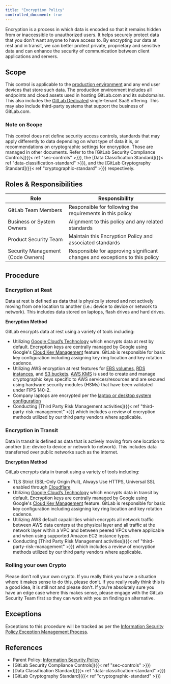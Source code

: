 ```yaml
---
title: "Encryption Policy"
controlled_document: true
---
```


Encryption is a process in which data is encoded so that it remains hidden from or inaccessible to unauthorized users. It helps securely protect data that you don't want anyone to have access to. By encrypting our data at rest and in transit, we can better protect private, proprietary and sensitive data and can enhance the security of communication between client applications and servers.

## Scope

This control is applicable to the [production environment](/handbook/engineering/infrastructure/production/architecture/) and any end user devices that store such data. The production environment includes all endpoints and cloud assets used in hosting GitLab.com and its subdomains. This also includes the [GitLab Dedicated](https://docs.gitlab.com/ee/subscriptions/gitlab_dedicated/#gitlab-dedicated) single-tenant SaaS offering. This may also include third-party systems that support the business of GitLab.com.

### Note on Scope

This control does not define security access controls, standards that may apply differently to data depending on what type of data it is, or recommendations on cryptographic settings for encryption. Those are managed in other documents. Refer to the [GitLab Security Compliance Controls]({{< ref "sec-controls" >}}), the [Data Classification Standard]({{< ref "data-classification-standard" >}}), and the [GitLab Cryptography Standard]({{< ref "cryptographic-standard" >}}) respectively.

## Roles & Responsibilities

| Role | Responsibility |
| ------ | ------ |
| GitLab Team Members | Responsible for following the requirements in this policy |
| Business or System Owners | Alignment to this policy and any related standards |
| Product Security Team | Maintain this Encryption Policy and associated standards |
| Security Management (Code Owners) | Responsible for approving significant changes and exceptions to this policy |

## Procedure

### Encryption at Rest

Data at rest is defined as data that is physically stored and not actively moving from one location to another (i.e.: device to device or network to network). This includes data stored on laptops, flash drives and hard drives.

**Encryption Method**

GitLab encrypts data at rest using a variety of tools including:
- Utilizing [Google Cloud’s Technology](https://cloud.google.com/security/encryption-at-rest) which encrypts data at rest by default. Encryption keys are centrally managed by Google using Google's [Cloud Key Management](https://cloud.google.com/security-key-management#section-2) feature. GitLab is responsible for basic key configuration including assigning key ring location and key rotation cadence.
- Utilizing AWS encryption at rest features for [EBS volumes](https://docs.aws.amazon.com/AWSEC2/latest/UserGuide/EBSEncryption.html), [RDS instances](https://docs.aws.amazon.com/AmazonRDS/latest/UserGuide/Overview.Encryption.html), and [S3 buckets](https://docs.aws.amazon.com/AmazonS3/latest/userguide/bucket-encryption.html). [AWS KMS](https://aws.amazon.com/kms/) is used to create and manage cryptographic keys specific to AWS services/resources and are secured using hardware security modules (HSMs) that have been validated under FIPS 140-2.
- Company laptops are encrypted per the [laptop or desktop system configuration](/handbook/business-technology/end-user-services/onboarding-access-requests/#full-disk-encryption)
- Conducting [Third Party Risk Management activities]({{< ref "third-party-risk-management" >}}) which includes a review of encryption methods utilized by our third party vendors where applicable.

### Encryption in Transit

Data in transit is defined as data that is actively moving from one location to another (i.e: device to device or network to network). This includes data transferred over public networks such as the internet.

**Encryption Method**

GitLab encrypts data in transit using a variety of tools including:
- TLS Strict (SSL-Only Origin Pull), Always Use HTTPS, Universal SSL enabled through [Cloudflare](https://about.gitlab.com/blog/2020/01/16/gitlab-changes-to-cloudflare/)
- Utilizing [Google Cloud’s Technology](https://cloud.google.com/security/encryption-in-transit) which encrypts data in transit by default. Encryption keys are centrally managed by Google using Google's [Cloud Key Management](https://cloud.google.com/security-key-management#section-2) feature. GitLab is responsible for basic key configuration including assigning key ring location and key rotation cadence.
- Utilizing AWS default capabilities which encrypts all network traffic between AWS data centers at the physical layer and all traffic at the network layer within a VPC and between peered VPCs where applicable and when using supported Amazon EC2 instance types.
- Conducting [Third Party Risk Management activities]({{< ref "third-party-risk-management" >}}) which includes a review of encryption methods utilized by our third party vendors where applicable.

### Rolling your own Crypto

Please don’t roll your own crypto. If you really think you have a situation where it makes sense to do this, please don’t. If you really really think this is a good idea, it is still not and please don't. If you’re absolutely sure you have an edge case where this makes sense, please engage with the GitLab Security Team first so they can work with you on finding an alternative.

## Exceptions

Exceptions to this procedure will be tracked as per the [Information Security Policy Exception Management Process](https://gitlab.com/gitlab-com/gl-security/security-assurance/security-compliance-commercial-and-dedicated/exceptions/-/issues/new?issuable_template=exception_request).

## References

- Parent Policy: [Information Security Policy](/handbook/security/controlled-document-procedure)
- [GitLab Security Compliance Controls]({{< ref "sec-controls" >}})
- [Data Classification Standard]({{< ref "data-classification-standard" >}})
- [GitLab Cryptography Standard]({{< ref "cryptographic-standard" >}})
